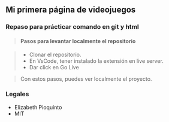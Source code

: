 ## Mi primera página de videojuegos

### Repaso para prácticar comando en git y html

> #### Pasos para levantar localmente el repositorio

> - Clonar el repositorio.
> - En VsCode, tener instalado la extensión en live server.
> - Dar click en Go Live
 
>  Con estos pasos, puedes ver localmente el proyecto.

### Legales
- Elizabeth Pioquinto
- MIT
